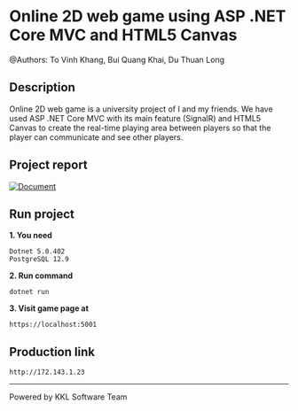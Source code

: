 # Online 2D web game using ASP .NET Core MVC and HTML5 Canvas

@Authors: To Vinh Khang, Bui Quang Khai, Du Thuan Long

## Description

Online 2D web game is a university project of I and my friends. We have used ASP .NET Core MVC with its main feature (SignalR) and HTML5 Canvas to create the real-time playing area between players so that the player can communicate and see other players.

## Project report

[![Document](https://img.shields.io/badge/See%20Report-v1.0-blue?style=for-the-badge&logo=github)]()

## Run project

**1. You need**

```
Dotnet 5.0.402
PostgreSQL 12.9
```

**2. Run command**

```
dotnet run
```

**3. Visit game page at**

```
https://localhost:5001
```

## Production link

```
http://172.143.1.23
```

---

Powered by KKL Software Team
